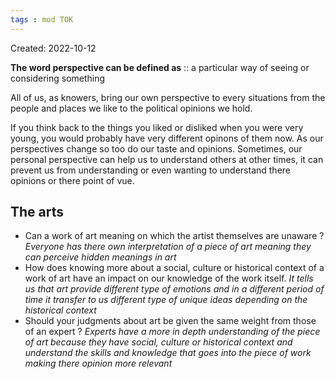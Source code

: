 ```yaml
---
tags : mod TOK
---
```

Created: 2022-10-12 

**The word perspective can be defined as** :: a particular way of seeing or considering something
<!--SR:!2023-12-16,100,210-->

All of us, as knowers, bring our own perspective to every situations from the people and places we like to the political opinions we hold. 

If you think back to the things you liked or disliked when you were very young, you would probably have  very different opinons of them now. As our perspectives change so too do our taste and opinions. Sometimes, our personal perspective can help us to understand others at other times, it can prevent us from understanding or even wanting to understand there opinions or there point of vue.

## The arts

- Can a work of art meaning on which the artist themselves are unaware ?
 *Everyone has there own interpretation of a piece of art meaning they can perceive hidden meanings in art*
- How does knowing more about a social, culture or historical context of a work of art have an impact on our knowledge of the work itself.
 *It tells us that art provide different type of emotions and in a different period of time it transfer to us different type of unique ideas depending on the historical context*
- Should your judgments about art be given the same weight from those of an expert ?
 *Experts have a more in depth understanding of the piece of art because they have social, culture or historical context and understand the skills and knowledge that goes into the piece of work making there opinion more relevant*

